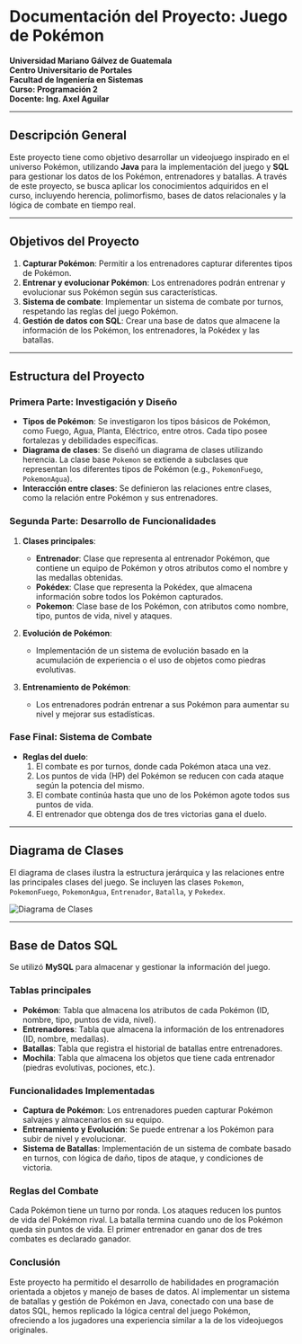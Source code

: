 # Documentación del Proyecto: Juego de Pokémon

**Universidad Mariano Gálvez de Guatemala**  
**Centro Universitario de Portales**  
**Facultad de Ingeniería en Sistemas**  
**Curso: Programación 2**  
**Docente: Ing. Axel Aguilar**

---

## Descripción General

Este proyecto tiene como objetivo desarrollar un videojuego inspirado en el universo Pokémon, utilizando **Java** para la implementación del juego y **SQL** para gestionar los datos de los Pokémon, entrenadores y batallas. A través de este proyecto, se busca aplicar los conocimientos adquiridos en el curso, incluyendo herencia, polimorfismo, bases de datos relacionales y la lógica de combate en tiempo real.

---

## Objetivos del Proyecto

1. **Capturar Pokémon**: Permitir a los entrenadores capturar diferentes tipos de Pokémon.
2. **Entrenar y evolucionar Pokémon**: Los entrenadores podrán entrenar y evolucionar sus Pokémon según sus características.
3. **Sistema de combate**: Implementar un sistema de combate por turnos, respetando las reglas del juego Pokémon.
4. **Gestión de datos con SQL**: Crear una base de datos que almacene la información de los Pokémon, los entrenadores, la Pokédex y las batallas.

---

## Estructura del Proyecto

### Primera Parte: Investigación y Diseño

- **Tipos de Pokémon**: Se investigaron los tipos básicos de Pokémon, como Fuego, Agua, Planta, Eléctrico, entre otros. Cada tipo posee fortalezas y debilidades específicas.
- **Diagrama de clases**: Se diseñó un diagrama de clases utilizando herencia. La clase base `Pokemon` se extiende a subclases que representan los diferentes tipos de Pokémon (e.g., `PokemonFuego`, `PokemonAgua`).
- **Interacción entre clases**: Se definieron las relaciones entre clases, como la relación entre Pokémon y sus entrenadores.

### Segunda Parte: Desarrollo de Funcionalidades

1. **Clases principales**:
    - **Entrenador**: Clase que representa al entrenador Pokémon, que contiene un equipo de Pokémon y otros atributos como el nombre y las medallas obtenidas.
    - **Pokédex**: Clase que representa la Pokédex, que almacena información sobre todos los Pokémon capturados.
    - **Pokemon**: Clase base de los Pokémon, con atributos como nombre, tipo, puntos de vida, nivel y ataques.

2. **Evolución de Pokémon**:
    - Implementación de un sistema de evolución basado en la acumulación de experiencia o el uso de objetos como piedras evolutivas.

3. **Entrenamiento de Pokémon**:
    - Los entrenadores podrán entrenar a sus Pokémon para aumentar su nivel y mejorar sus estadísticas.

### Fase Final: Sistema de Combate

- **Reglas del duelo**:
    1. El combate es por turnos, donde cada Pokémon ataca una vez.
    2. Los puntos de vida (HP) del Pokémon se reducen con cada ataque según la potencia del mismo.
    3. El combate continúa hasta que uno de los Pokémon agote todos sus puntos de vida.
    4. El entrenador que obtenga dos de tres victorias gana el duelo.

---

## Diagrama de Clases

El diagrama de clases ilustra la estructura jerárquica y las relaciones entre las principales clases del juego. Se incluyen las clases `Pokemon`, `PokemonFuego`, `PokemonAgua`, `Entrenador`, `Batalla`, y `Pokedex`.

![Diagrama de Clases](URL)

---

## Base de Datos SQL

Se utilizó **MySQL** para almacenar y gestionar la información del juego.

### Tablas principales

- **Pokémon**: Tabla que almacena los atributos de cada Pokémon (ID, nombre, tipo, puntos de vida, nivel).
- **Entrenadores**: Tabla que almacena la información de los entrenadores (ID, nombre, medallas).
- **Batallas**: Tabla que registra el historial de batallas entre entrenadores.
- **Mochila**: Tabla que almacena los objetos que tiene cada entrenador (piedras evolutivas, pociones, etc.).

### Funcionalidades Implementadas
- **Captura de Pokémon**: Los entrenadores pueden capturar Pokémon salvajes y almacenarlos en su equipo. 
- **Entrenamiento y Evolución**: Se puede entrenar a los Pokémon para subir de nivel y evolucionar. 
- **Sistema de Batallas**: Implementación de un sistema de combate basado en turnos, con lógica de daño, tipos de ataque, y condiciones de victoria.

### Reglas del Combate

Cada Pokémon tiene un turno por ronda. Los ataques reducen los puntos de vida del Pokémon rival. 
La batalla termina cuando uno de los Pokémon queda sin puntos de vida. 
El primer entrenador en ganar dos de tres combates es declarado ganador.

### Conclusión

Este proyecto ha permitido el desarrollo de habilidades en programación orientada a objetos y manejo de bases de datos. 
Al implementar un sistema de batallas y gestión de Pokémon en Java, conectado con una base de datos SQL, hemos replicado la lógica central del juego Pokémon, ofreciendo a los jugadores una experiencia similar a la de los videojuegos originales.